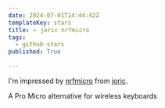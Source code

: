 ```yaml
---
date: 2024-07-01T14:44:42Z
templateKey: stars
title: ⭐ joric nrfmicro
tags:
  - github-stars
published: True

---
```


I'm impressed by [nrfmicro](https://github.com/joric/nrfmicro) from [joric](https://github.com/joric).

A Pro Micro alternative for wireless keyboards

